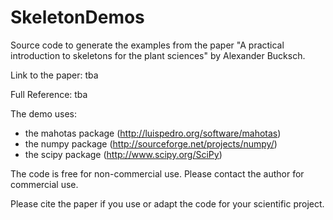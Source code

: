 SkeletonDemos
=============

Source code to generate the examples from the paper "A practical introduction to skeletons for the plant sciences" by Alexander Bucksch.

Link to the paper: tba

Full Reference: tba

The demo uses:
- the mahotas package (http://luispedro.org/software/mahotas)
- the numpy package (http://sourceforge.net/projects/numpy/)
- the scipy package (http://www.scipy.org/SciPy)

The code is free for non-commercial use.
Please contact the author for commercial use.

Please cite the paper if you use or adapt the code for your scientific project.
